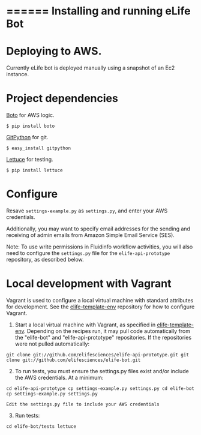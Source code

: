 ======
Installing and running eLife Bot
======

# Deploying to AWS.

Currently eLife bot is deployed manually using a snapshot of an Ec2 instance. 


# Project dependencies

[Boto][bot] for AWS logic.
	
    $ pip install boto

[GitPython][gitpy] for git.
	
    $ easy_install gitpython

[Lettuce][let] for testing.
	
    $ pip install lettuce
	
[gitpy]: http://pypi.python.org/pypi/GitPython/
[bot]: http://www.crummy.com/software/BeautifulSoup/
[let]: http://packages.python.org/lettuce/

# Configure

Resave ``settings-example.py`` as ``settings.py``, and enter your AWS credentials.

Additionally, you may want to specify email addresses for the sending and receiving of admin emails from Amazon Simple Email Service (SES).

Note: To use write permissions in Fluidinfo workflow activities, you will also need to configure the ``settings.py`` file for the ``elife-api-prototype`` repository, as described below.

# Local development with Vagrant

Vagrant is used to configure a local virtual machine with standard attributes for development. See the
[elife-template-env][tmpl-env] repository for how to configure Vagrant.

[tmpl-env]: https://github.com/elifesciences/elife-template-env

1. Start a local virtual machine with Vagrant, as specified in [elife-template-env][tmpl-env]. Depending on the recipes run, it may pull code automatically from the "elife-bot" and "elife-api-prototype" repositories. If the repositories were not pulled automatically:

``
    git clone git://github.com/elifesciences/elife-api-prototype.git
    git clone git://github.com/elifesciences/elife-bot.git
``

2. To run tests, you must ensure the settings.py files exist and/or include the AWS credentials. At a minimum:

``
    cd elife-api-prototype
    cp settings-example.py settings.py
    cd elife-bot
    cp settings-example.py settings.py
``

    Edit the settings.py file to include your AWS credentials
    
3. Run tests:

``
    cd elife-bot/tests
    lettuce
``

